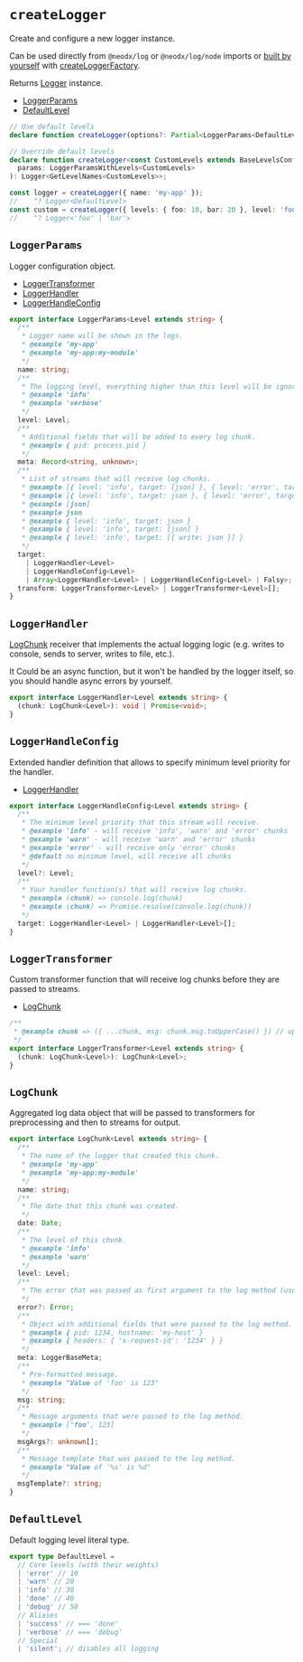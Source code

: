 # `createLogger`

Create and configure a new logger instance.

Can be used directly from `@neodx/log` or `@neodx/log/node` imports
or [built by yourself](../building-your-own-logger.md) with [createLoggerFactory](./create-logger-factory.md).

Returns [Logger](./logger.md) instance.

- [LoggerParams](#loggerparams)
- [DefaultLevel](#defaultlevel)

```typescript
// Use default levels
declare function createLogger(options?: Partial<LoggerParams<DefaultLevel>>): Logger<DefaultLevel>;

// Override default levels
declare function createLogger<const CustomLevels extends BaseLevelsConfig>(
  params: LoggerParamsWithLevels<CustomLevels>
): Logger<GetLevelNames<CustomLevels>>;

const logger = createLogger({ name: 'my-app' });
//    ^? Logger<DefaultLevel>
const custom = createLogger({ levels: { foo: 10, bar: 20 }, level: 'foo' });
//    ^? Logger<'foo' | 'bar'>
```

## `LoggerParams`

Logger configuration object.

- [LoggerTransformer](#loggertransformer)
- [LoggerHandler](#loggerhandler)
- [LoggerHandleConfig](#loggerhandleconfig)

```typescript
export interface LoggerParams<Level extends string> {
  /**
   * Logger name will be shown in the logs.
   * @example 'my-app'
   * @example 'my-app:my-module'
   */
  name: string;
  /**
   * The logging level, everything higher than this level will be ignored.
   * @example 'info'
   * @example 'verbose'
   */
  level: Level;
  /**
   * Additional fields that will be added to every log chunk.
   * @example { pid: process.pid }
   */
  meta: Record<string, unknown>;
  /**
   * List of streams that will receive log chunks.
   * @example [{ level: 'info', target: [json] }, { level: 'error', target: [file] }]
   * @example [{ level: 'info', target: json }, { level: 'error', target: file }]
   * @example [json]
   * @example json
   * @example { level: 'info', target: json }
   * @example { level: 'info', target: [json] }
   * @example { level: 'info', target: [{ write: json }] }
   */
  target:
    | LoggerHandler<Level>
    | LoggerHandleConfig<Level>
    | Array<LoggerHandler<Level> | LoggerHandleConfig<Level> | Falsy>;
  transform: LoggerTransformer<Level> | LoggerTransformer<Level>[];
}
```

## `LoggerHandler`

[LogChunk](#logchunk) receiver that implements the actual logging logic (e.g. writes to console, sends to server, writes to file, etc.).

It Could be an async function, but it won't be handled by the logger itself, so you should handle async errors by yourself.

```typescript
export interface LoggerHandler<Level extends string> {
  (chunk: LogChunk<Level>): void | Promise<void>;
}
```

## `LoggerHandleConfig`

Extended handler definition that allows to specify minimum level priority for the handler.

- [LoggerHandler](#loggerhandler)

```typescript
export interface LoggerHandleConfig<Level extends string> {
  /**
   * The minimum level priority that this stream will receive.
   * @example 'info' - will receive 'info', 'warn' and 'error' chunks
   * @example 'warn' - will receive 'warn' and 'error' chunks
   * @example 'error' - will receive only 'error' chunks
   * @default no minimum level, will receive all chunks
   */
  level?: Level;
  /**
   * Your handler function(s) that will receive log chunks.
   * @example (chunk) => console.log(chunk)
   * @example (chunk) => Promise.resolve(console.log(chunk))
   */
  target: LoggerHandler<Level> | LoggerHandler<Level>[];
}
```

## `LoggerTransformer`

Custom transformer function that will receive log chunks before they are passed to streams.

- [LogChunk](#logchunk)

```typescript
/**
 * @example chunk => ({ ...chunk, msg: chunk.msg.toUpperCase() }) // uppercase all messages :)
 */
export interface LoggerTransformer<Level extends string> {
  (chunk: LogChunk<Level>): LogChunk<Level>;
}
```

## `LogChunk`

Aggregated log data object that will be passed to transformers for preprocessing and then to streams for output.

```typescript
export interface LogChunk<Level extends string> {
  /**
   * The name of the logger that created this chunk.
   * @example 'my-app'
   * @example 'my-app:my-module'
   */
  name: string;
  /**
   * The date that this chunk was created.
   */
  date: Date;
  /**
   * The level of this chunk.
   * @example 'info'
   * @example 'warn'
   */
  level: Level;
  /**
   * The error that was passed as first argument to the log method (usually at `error` level).
   */
  error?: Error;
  /**
   * Object with additional fields that were passed to the log method.
   * @example { pid: 1234, hostname: 'my-host' }
   * @example { headers: { 'x-request-id': '1234' } }
   */
  meta: LoggerBaseMeta;
  /**
   * Pre-formatted message.
   * @example "Value of 'foo' is 123"
   */
  msg: string;
  /**
   * Message arguments that were passed to the log method.
   * @example ['foo', 123]
   */
  msgArgs?: unknown[];
  /**
   * Message template that was passed to the log method.
   * @example "Value of '%s' is %d"
   */
  msgTemplate?: string;
}
```

## `DefaultLevel`

Default logging level literal type.

```typescript
export type DefaultLevel =
  // Core levels (with their weights)
  | 'error' // 10
  | 'warn' // 20
  | 'info' // 30
  | 'done' // 40
  | 'debug' // 50
  // Aliases
  | 'success' // === 'done'
  | 'verbose' // === 'debug'
  // Special
  | 'silent'; // disables all logging
```
